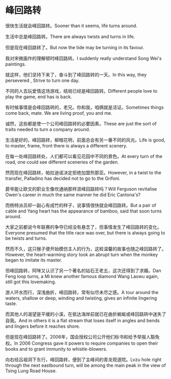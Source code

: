 # 峰回路转

<p><span class="chinese">很快生活就会峰回路转。</span><span class="english">Sooner than it seems, life turns around.</span></p>

<p><span class="chinese">生活中总是峰回路转。</span><span class="english">There are always twists and turns in life.</span></p>

<p><span class="chinese">但是现在峰回路转了。</span><span class="english">But now the tide may be turning in its favour.</span></p>

<p><span class="chinese">我对宋微画作的理解顿时峰回路转。</span><span class="english">I suddenly really understand Song Wei's paintings.</span></p>

<p><span class="chinese">就这样，他们坚持下来了，奋斗到了峰回路转的一天。</span><span class="english">In this way, they persevered , Strive to turn one day.</span></p>

<p><span class="chinese">不同的人去玩爱情这场游戏，结局已经是峰回路转。</span><span class="english">Different people love to play the game, end has is back.</span></p>

<p><span class="chinese">有时候事情是会峰回路转的，老兄。你和我，咱俩就是活证。</span><span class="english">Sometimes things come back, mate. We are living proof, you and me.</span></p>

<p><span class="chinese">诚然，这些都是使一个公司峰回路转的必要因素。</span><span class="english">These are just the sort of traits needed to turn a company around.</span></p>

<p><span class="chinese">生活是好的，峰回路转，柳暗花明，前面总会有另一番不同的风光。</span><span class="english">Life is good, to master, frame, front there is always a different scenery.</span></p>

<p><span class="chinese">在每一处峰回路转处，人们都可以看见花园中不同的景色。</span><span class="english">At every turn of the road, one could see different sceneries of the garden.</span></p>

<p><span class="chinese">然而现在峰回路转，帕拉迪诺决定拒绝加盟热那亚。</span><span class="english">However, in a twist to the transfer, Palladino has decided not to go to the Grifoni.</span></p>

<p><span class="chinese">爵爷能让欧文的职业生像坎通纳那样涯峰回路转吗？</span><span class="english">Will Ferguson revitalise Owen's career in much the same manner he did Eric Cantona's?</span></p>

<p><span class="chinese">而杨特派员却一副心有成竹的样子，说事情很快就会峰回路转。</span><span class="english">But a pair of cable and Yang heart has the appearance of bamboo, said that soon turns around.</span></p>

<p><span class="chinese">大家之前都说今年联赛的争夺已经没有悬念了，但事情发生了峰回路转的变化。</span><span class="english">Everyone presumed that the title race was over, but there is always going to be twists and turns.</span></p>

<p><span class="chinese">然而不久，这只猴子便开始模仿主人的行为，这桩温馨的故事也随之峰回路转了。</span><span class="english">However, the heart-warming story took an abrupt turn when the monkey began to imitate its master.</span></p>

<p><span class="chinese">但峰回路转，阿咪又认识了另一个著名的钻石王老五，这次还得到了求婚。</span><span class="english">Dan Feng loop turns, a Mi knew another famous diamond Wang Laowu again, still got this lovemaking.</span></p>

<p><span class="chinese">游人环水而行，深浅曲折，峰回路转，常有似尽未尽之感。</span><span class="english">A tour around the waters, shallow or deep, winding and twisting, gives an infinite lingering taste.</span></p>

<p><span class="chinese">而其他人的渴望是平缓的小溪，在抵达海岸前就已在曲折蜿蜒或峰回路转中迷失了自我。</span><span class="english">And in others it is a flat stream that loses itself in angles and bends and lingers before it reaches shore.</span></p>

<p><span class="chinese">但是现在峰回路转了。2006年，国会授权公司公开他们标书和给予举报人豁免权。</span><span class="english">In 2006 Congress gave it powers to require companies to open their books and to grant immunity to whistle-blowers.</span></p>

<p><span class="chinese">向右经吕祖洞下东行，峰回路转，便到了主峰间的青龙观道院。</span><span class="english">Lvzu hole right through the next eastbound turn, will be among the main peak in the view of Tsing Lung Road House.</span></p>

